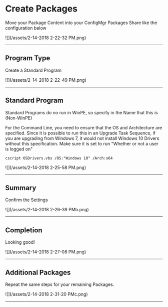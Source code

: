 # Create Packages

Move your Package Content into your ConfigMgr Packages Share like the configuration below

![](/assets/2-14-2018 2-22-32 PM.png)

---

## Program Type

Create a Standard Program

![](/assets/2-14-2018 2-22-49 PM.png)

---

## Standard Program

Standard Programs do no run in WinPE, so specify in the Name that this is \(Non-WinPE\)

For the Command Line, you need to ensure that the OS and Architecture are specified.  Since it is possible to run this in an Upgrade Task Sequence, if you are upgrading from Windows 7, it would not install Windows 10 Drivers without this specification.  Make sure it is set to run "Whether or not a user is logged on"

```
cscript OSDrivers.vbs /OS:"Windows 10" /Arch:x64
```

![](/assets/2-14-2018 2-25-58 PM.png)

---

## Summary

Confirm the Settings

![](/assets/2-14-2018 2-26-39 PMb.png)

---

## Completion

Looking good!

![](/assets/2-14-2018 2-27-08 PM.png)

---

## Additional Packages

Repeat the same steps for your remaining Packages.

![](/assets/2-14-2018 2-31-20 PMc.png)

---



